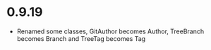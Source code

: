 # 0.9.19

* Renamed some classes, GitAuthor becomes Author, TreeBranch becomes Branch and TreeTag becomes Tag